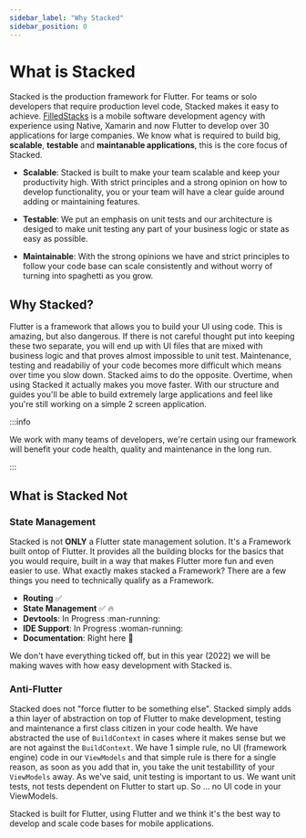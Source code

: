 ```yaml
---
sidebar_label: "Why Stacked"
sidebar_position: 0
---
```


# What is Stacked

Stacked is the production framework for Flutter. For teams or solo developers that require production level code, Stacked makes it easy to achieve. [FilledStacks](https://www.youtube.com/filledstacks) is a mobile software development agency with experience using Native, Xamarin and now Flutter to develop over 30 applications for large companies. We know what is required to build big, **scalable**, **testable** and **maintanable applications**, this is the core focus of Stacked.

- **Scalable**: Stacked is built to make your team scalable and keep your productivity high. With strict principles and a strong opinion on how to develop functionality, you or your team will have a clear guide around adding or maintaining features.

- **Testable**: We put an emphasis on unit tests and our architecture is desiged to make unit testing any part of your business logic or state as easy as possible.

- **Maintainable**: With the strong opinions we have and strict principles to follow your code base can scale consistently and without worry of turning into spaghetti as you grow.

## Why Stacked?

Flutter is a framework that allows you to build your UI using code. This is amazing, but also dangerous. If there is not careful thought put into keeping these two separate, you will end up with UI files that are mixed with business logic and that proves almost impossible to unit test. Maintenance, testing and readabiliy of your code becomes more difficult which means over time you slow down. Stacked aims to do the opposite. Overtime, when using Stacked it actually makes you move faster. With our structure and guides you'll be able to build extremely large applications and feel like you're still working on a simple 2 screen application.

:::info

We work with many teams of developers, we're certain using our framework will benefit your code health, quality and maintenance in the long run.

:::

## What is Stacked Not

### State Management

Stacked is not **ONLY** a Flutter state management solution. It's a Framework built ontop of Flutter. It provides all the building blocks for the basics that you would require, built in a way that makes Flutter more fun and even easier to use. What exactly makes stacked a Framework? There are a few things you need to technically qualify as a Framework.

- **Routing** :white_check_mark:
- **State Management** :white_check_mark: :fire:
- **Devtools**: In Progress :man-running:
- **IDE Support**: In Progress :woman-running:
- **Documentation**: Right here :eyes:

We don't have everything ticked off, but in this year (2022) we will be making waves with how easy development with Stacked is.

### Anti-Flutter

Stacked does not "force flutter to be something else". Stacked simply adds a thin layer of abstraction on top of Flutter to make development, testing and maintenance a first class citizen in your code health. We have abstracted the use of `BuildContext` in cases where it makes sense but we are not against the `BuildContext`. We have 1 simple rule, no UI (framework engine) code in our `ViewModels` and that simple rule is there for a single reason, as soon as you add that in, you take the unit testabillity of your `ViewModels` away. As we've said, unit testing is important to us. We want unit tests, not tests dependent on Flutter to start up. So ... no UI code in your ViewModels.

Stacked is built for Flutter, using Flutter and we think it's the best way to develop and scale code bases for mobile applications.
